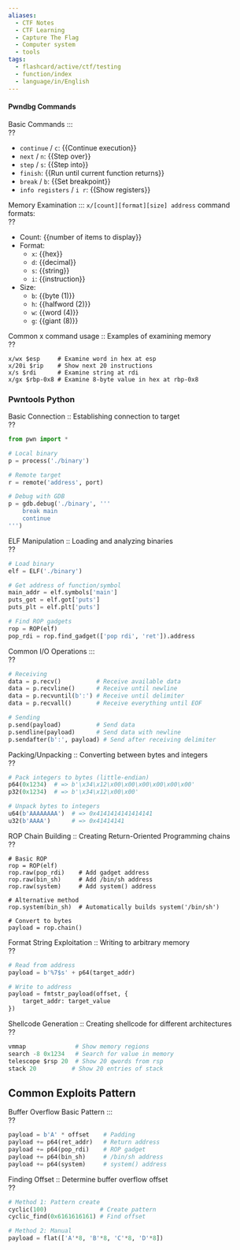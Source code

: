 ```yaml
---
aliases:
  - CTF Notes
  - CTF Learning
  - Capture The Flag
  - Computer system
  - tools
tags:
  - flashcard/active/ctf/testing
  - function/index
  - language/in/English
---
```


#### Pwndbg Commands
Basic Commands :::  
??
- `continue` / `c`: {{Continue execution}}
- `next` / `n`: {{Step over}}
- `step` / `s`: {{Step into}}
- `finish`: {{Run until current function returns}}
- `break` / `b`: {{Set breakpoint}}
- `info registers` / `i r`: {{Show registers}}

Memory Examination :::
`x/[count][format][size] address` command formats:  
??
- Count: {{number of items to display}}
- Format: 
  - `x`: {{hex}}
  - `d`: {{decimal}}
  - `s`: {{string}}
  - `i`: {{instruction}}
- Size:
  - `b`: {{byte (1)}}
  - `h`: {{halfword (2)}}
  - `w`: {{word (4)}}
  - `g`: {{giant (8)}}

Common x command usage :: Examples of examining memory  
??
```text
x/wx $esp     # Examine word in hex at esp
x/20i $rip    # Show next 20 instructions
x/s $rdi      # Examine string at rdi
x/gx $rbp-0x8 # Examine 8-byte value in hex at rbp-0x8
```
### Pwntools Python
Basic Connection :: Establishing connection to target  
??  
```py
from pwn import *

# Local binary
p = process('./binary')

# Remote target
r = remote('address', port)

# Debug with GDB
p = gdb.debug('./binary', '''
    break main
    continue
''')
```

ELF Manipulation :: Loading and analyzing binaries  
??  
```py
# Load binary
elf = ELF('./binary')

# Get address of function/symbol
main_addr = elf.symbols['main']
puts_got = elf.got['puts']
puts_plt = elf.plt['puts']

# Find ROP gadgets
rop = ROP(elf)
pop_rdi = rop.find_gadget(['pop rdi', 'ret']).address
```

Common I/O Operations :::  
??  
```py
# Receiving
data = p.recv()          # Receive available data
data = p.recvline()      # Receive until newline
data = p.recvuntil(b':') # Receive until delimiter
data = p.recvall()       # Receive everything until EOF

# Sending
p.send(payload)          # Send data
p.sendline(payload)      # Send data with newline
p.sendafter(b':', payload) # Send after receiving delimiter
```

Packing/Unpacking :: Converting between bytes and integers  
??  
```py
# Pack integers to bytes (little-endian)
p64(0x1234)  # => b'\x34\x12\x00\x00\x00\x00\x00\x00'
p32(0x1234)  # => b'\x34\x12\x00\x00'

# Unpack bytes to integers
u64(b'AAAAAAAA')  # => 0x4141414141414141
u32(b'AAAA')      # => 0x41414141
```

ROP Chain Building :: Creating Return-Oriented Programming chains  
??  
```
# Basic ROP
rop = ROP(elf)
rop.raw(pop_rdi)    # Add gadget address
rop.raw(bin_sh)     # Add /bin/sh address
rop.raw(system)     # Add system() address

# Alternative method
rop.system(bin_sh)  # Automatically builds system('/bin/sh')

# Convert to bytes
payload = rop.chain()
```


Format String Exploitation :: Writing to arbitrary memory  
??  
```py
# Read from address
payload = b'%7$s' + p64(target_addr)

# Write to address
payload = fmtstr_payload(offset, {
    target_addr: target_value
})
```

Shellcode Generation :: Creating shellcode for different architectures  
??  
```py
vmmap              # Show memory regions
search -8 0x1234   # Search for value in memory
telescope $rsp 20  # Show 20 qwords from rsp
stack 20          # Show 20 entries of stack
```

## Common Exploits Pattern
Buffer Overflow Basic Pattern :::  
??  
```py
payload = b'A' * offset    # Padding
payload += p64(ret_addr)   # Return address
payload += p64(pop_rdi)    # ROP gadget
payload += p64(bin_sh)     # /bin/sh address
payload += p64(system)     # system() address
```

Finding Offset :: Determine buffer overflow offset  
??  
```py
# Method 1: Pattern create
cyclic(100)               # Create pattern
cyclic_find(0x6161616161) # Find offset

# Method 2: Manual
payload = flat(['A'*8, 'B'*8, 'C'*8, 'D'*8])
```